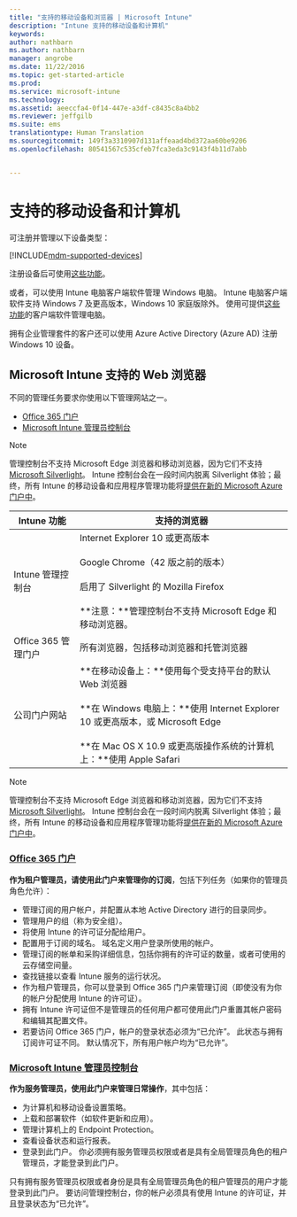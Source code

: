 ```yaml
---
title: "支持的移动设备和浏览器 | Microsoft Intune"
description: "Intune 支持的移动设备和计算机"
keywords: 
author: nathbarn
ms.author: nathbarn
manager: angrobe
ms.date: 11/22/2016
ms.topic: get-started-article
ms.prod: 
ms.service: microsoft-intune
ms.technology: 
ms.assetid: aeeccfa4-0f14-447e-a3df-c8435c8a4bb2
ms.reviewer: jeffgilb
ms.suite: ems
translationtype: Human Translation
ms.sourcegitcommit: 149f3a3310907d131affeaad4bd372aa60be9206
ms.openlocfilehash: 80541567c535cfeb7fca3eda3c9143f4b11d7abb


---
```


# <a name="supported-mobile-devices-and-computers"></a>支持的移动设备和计算机

可注册并管理以下设备类型：

[!INCLUDE[mdm-supported-devices](../includes/mdm-supported-devices.md)]

注册设备后可使用[这些功能](/Intune/get-started/choose-how-to-manage-devices)。

或者，可以使用 Intune 电脑客户端软件管理 Windows 电脑。 Intune 电脑客户端软件支持 Windows 7 及更高版本，Windows 10 家庭版除外。 使用可提供[这些功能](https://docs.microsoft.com/intune/deploy-use/set-up-windows-device-management-with-microsoft-intune)的客户端软件管理电脑。

拥有企业管理套件的客户还可以使用 Azure Active Directory (Azure AD) 注册 Windows 10 设备。

## <a name="microsoft-intune-supported-web-browsers"></a>Microsoft Intune 支持的 Web 浏览器

不同的管理任务要求你使用以下管理网站之一。

- [Office 365 门户](http://go.microsoft.com/fwlink/p/?LinkId=698854)
- [Microsoft Intune 管理员控制台](https://admin.manage.microsoft.com/)

> [!Note]
> 管理控制台不支持 Microsoft Edge 浏览器和移动浏览器，因为它们不支持 [Microsoft Silverlight](https://msdn.microsoft.com/en-us/library/cc838158(v=vs.95).aspx)。 Intune 控制台会在一段时间内脱离 Silverlight 体验；最终，所有 Intune 的移动设备和应用程序管理功能将[提供在新的 Microsoft Azure 门户中](https://blogs.technet.microsoft.com/enterprisemobility/2015/11/17/enhancing-managed-mobile-productivity/)。

|Intune 功能 |支持的浏览器|
|---------|---------|
|Intune 管理控制台     |  Internet Explorer 10 或更高版本<br /><br />Google Chrome（42 版之前的版本）<br /><br />启用了 Silverlight 的 Mozilla Firefox<br /><br />**注意：**管理控制台不支持 Microsoft Edge 和移动浏览器。                      
|Office 365 管理门户     |所有浏览器，包括移动浏览器和托管浏览器  |
|公司门户网站     |**在移动设备上：**使用每个受支持平台的默认 Web 浏览器   <br /><br />**在 Windows 电脑上：**使用 Internet Explorer 10 或更高版本，或 Microsoft Edge<br /><br />**在 Mac OS X 10.9 或更高版操作系统的计算机上：**使用 Apple Safari    |

> [!Note]
> 管理控制台不支持 Microsoft Edge 浏览器和移动浏览器，因为它们不支持 [Microsoft Silverlight](https://msdn.microsoft.com/en-us/library/cc838158(v=vs.95).aspx)。 Intune 控制台会在一段时间内脱离 Silverlight 体验；最终，所有 Intune 的移动设备和应用程序管理功能将[提供在新的 Microsoft Azure 门户中](https://blogs.technet.microsoft.com/enterprisemobility/2015/11/17/enhancing-managed-mobile-productivity/)。

### <a name="office-365-portalhttpgomicrosoftcomfwlinkplinkid698854"></a>[Office 365 门户](http://go.microsoft.com/fwlink/p/?LinkId=698854)

**作为租户管理员，请使用此门户来管理你的订阅**，包括下列任务（如果你的管理员角色允许）：

- 管理订阅的用户帐户，并配置从本地 Active Directory 进行的目录同步。
- 管理用户的组（称为安全组）。
- 将使用 Intune 的许可证分配给用户。
- 配置用于订阅的域名。 域名定义用户登录所使用的帐户。
- 管理订阅的帐单和采购详细信息，包括你拥有的许可证的数量，或者可使用的云存储空间量。
- 查找链接以查看 Intune 服务的运行状况。
- 作为租户管理员，你可以登录到 Office 365 门户来管理订阅（即使没有为你的帐户分配使用 Intune 的许可证）。
- 拥有 Intune 许可证但不是管理员的任何用户都可使用此门户重置其帐户密码和编辑其配置文件。
- 若要访问 Office 365 门户，帐户的登录状态必须为“已允许”。 此状态与拥有订阅许可证不同。 默认情况下，所有用户帐户均为“已允许”。


### <a name="microsoft-intune-administrator-consolehttpsmanagemicrosoftcom"></a>[Microsoft Intune 管理员控制台](https://manage.microsoft.com/)

**作为服务管理员，使用此门户来管理日常操作**，其中包括：

- 为计算机和移动设备设置策略。
- 上载和部署软件（如软件更新和应用）。
- 管理计算机上的 Endpoint Protection。
- 查看设备状态和运行报表。
- 登录到此门户。 你必须拥有服务管理员权限或者是具有全局管理员角色的租户管理员，才能登录到此门户。


只有拥有服务管理员权限或者身份是具有全局管理员角色的租户管理员的用户才能登录到此门户。 要访问管理控制台，你的帐户必须具有使用 Intune 的许可证，并且登录状态为“已允许”。



<!--HONumber=Nov16_HO4-->


